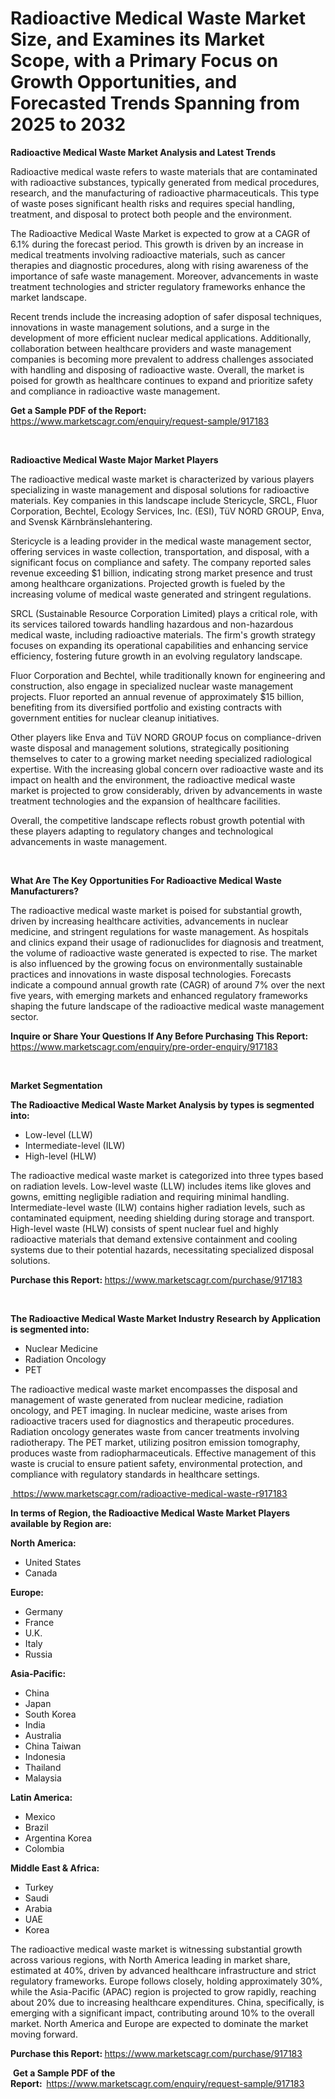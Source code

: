 <p><h1>Radioactive Medical Waste Market Size, and Examines its Market Scope, with a Primary Focus on Growth Opportunities, and Forecasted Trends Spanning from 2025 to 2032</h1></p><p><strong>Radioactive Medical Waste Market Analysis and Latest Trends</strong></p>
<p><p>Radioactive medical waste refers to waste materials that are contaminated with radioactive substances, typically generated from medical procedures, research, and the manufacturing of radioactive pharmaceuticals. This type of waste poses significant health risks and requires special handling, treatment, and disposal to protect both people and the environment.</p><p>The Radioactive Medical Waste Market is expected to grow at a CAGR of 6.1% during the forecast period. This growth is driven by an increase in medical treatments involving radioactive materials, such as cancer therapies and diagnostic procedures, along with rising awareness of the importance of safe waste management. Moreover, advancements in waste treatment technologies and stricter regulatory frameworks enhance the market landscape.</p><p>Recent trends include the increasing adoption of safer disposal techniques, innovations in waste management solutions, and a surge in the development of more efficient nuclear medical applications. Additionally, collaboration between healthcare providers and waste management companies is becoming more prevalent to address challenges associated with handling and disposing of radioactive waste. Overall, the market is poised for growth as healthcare continues to expand and prioritize safety and compliance in radioactive waste management.</p></p>
<p><strong>Get a Sample PDF of the Report:&nbsp;</strong> <a href="https://www.marketscagr.com/enquiry/request-sample/917183?utm_campaign=2650&utm_medium=2&utm_source=Github&utm_content=ia&utm_term=17042025&utm_id=radioactive-medical-waste">https://www.marketscagr.com/enquiry/request-sample/917183</a></p>
<p>&nbsp;</p>
<p><strong>Radioactive Medical Waste Major Market Players</strong></p>
<p><p>The radioactive medical waste market is characterized by various players specializing in waste management and disposal solutions for radioactive materials. Key companies in this landscape include Stericycle, SRCL, Fluor Corporation, Bechtel, Ecology Services, Inc. (ESI), TüV NORD GROUP, Enva, and Svensk Kärnbränslehantering.</p><p>Stericycle is a leading provider in the medical waste management sector, offering services in waste collection, transportation, and disposal, with a significant focus on compliance and safety. The company reported sales revenue exceeding $1 billion, indicating strong market presence and trust among healthcare organizations. Projected growth is fueled by the increasing volume of medical waste generated and stringent regulations.</p><p>SRCL (Sustainable Resource Corporation Limited) plays a critical role, with its services tailored towards handling hazardous and non-hazardous medical waste, including radioactive materials. The firm's growth strategy focuses on expanding its operational capabilities and enhancing service efficiency, fostering future growth in an evolving regulatory landscape.</p><p>Fluor Corporation and Bechtel, while traditionally known for engineering and construction, also engage in specialized nuclear waste management projects. Fluor reported an annual revenue of approximately $15 billion, benefiting from its diversified portfolio and existing contracts with government entities for nuclear cleanup initiatives.</p><p>Other players like Enva and TüV NORD GROUP focus on compliance-driven waste disposal and management solutions, strategically positioning themselves to cater to a growing market needing specialized radiological expertise. With the increasing global concern over radioactive waste and its impact on health and the environment, the radioactive medical waste market is projected to grow considerably, driven by advancements in waste treatment technologies and the expansion of healthcare facilities. </p><p>Overall, the competitive landscape reflects robust growth potential with these players adapting to regulatory changes and technological advancements in waste management.</p></p>
<p>&nbsp;</p>
<p><strong>What Are The Key Opportunities For Radioactive Medical Waste Manufacturers?</strong></p>
<p><p>The radioactive medical waste market is poised for substantial growth, driven by increasing healthcare activities, advancements in nuclear medicine, and stringent regulations for waste management. As hospitals and clinics expand their usage of radionuclides for diagnosis and treatment, the volume of radioactive waste generated is expected to rise. The market is also influenced by the growing focus on environmentally sustainable practices and innovations in waste disposal technologies. Forecasts indicate a compound annual growth rate (CAGR) of around 7% over the next five years, with emerging markets and enhanced regulatory frameworks shaping the future landscape of the radioactive medical waste management sector.</p></p>
<p><strong>Inquire or Share Your Questions If Any Before Purchasing This Report:</strong> <a href="https://www.marketscagr.com/enquiry/pre-order-enquiry/917183?utm_campaign=2650&utm_medium=2&utm_source=Github&utm_content=ia&utm_term=17042025&utm_id=radioactive-medical-waste">https://www.marketscagr.com/enquiry/pre-order-enquiry/917183</a></p>
<p>&nbsp;</p>
<p><strong>Market Segmentation</strong></p>
<p><strong>The Radioactive Medical Waste Market Analysis by types is segmented into:</strong></p>
<p><ul><li>Low-level (LLW)</li><li>Intermediate-level (ILW)</li><li>High-level (HLW)</li></ul></p>
<p><p>The radioactive medical waste market is categorized into three types based on radiation levels. Low-level waste (LLW) includes items like gloves and gowns, emitting negligible radiation and requiring minimal handling. Intermediate-level waste (ILW) contains higher radiation levels, such as contaminated equipment, needing shielding during storage and transport. High-level waste (HLW) consists of spent nuclear fuel and highly radioactive materials that demand extensive containment and cooling systems due to their potential hazards, necessitating specialized disposal solutions.</p></p>
<p><strong>Purchase this Report:&nbsp;</strong><a href="https://www.marketscagr.com/purchase/917183?utm_campaign=2650&utm_medium=2&utm_source=Github&utm_content=ia&utm_term=17042025&utm_id=radioactive-medical-waste">https://www.marketscagr.com/purchase/917183</a></p>
<p>&nbsp;</p>
<p><strong>The Radioactive Medical Waste Market Industry Research by Application is segmented into:</strong></p>
<p><ul><li>Nuclear Medicine</li><li>Radiation Oncology</li><li>PET</li></ul></p>
<p><p>The radioactive medical waste market encompasses the disposal and management of waste generated from nuclear medicine, radiation oncology, and PET imaging. In nuclear medicine, waste arises from radioactive tracers used for diagnostics and therapeutic procedures. Radiation oncology generates waste from cancer treatments involving radiotherapy. The PET market, utilizing positron emission tomography, produces waste from radiopharmaceuticals. Effective management of this waste is crucial to ensure patient safety, environmental protection, and compliance with regulatory standards in healthcare settings.</p></p>
<p><a href="https://www.marketscagr.com/radioactive-medical-waste-r917183?utm_campaign=2650&utm_medium=2&utm_source=Github&utm_content=ia&utm_term=17042025&utm_id=radioactive-medical-waste">&nbsp;https://www.marketscagr.com/radioactive-medical-waste-r917183</a></p>
<p><strong>In terms of Region, the Radioactive Medical Waste Market Players available by Region are:</strong></p>
<p>
    <p> <strong> North America: </strong>
        <ul>
            <li>United States</li>
            <li>Canada</li>
        </ul>
        </p> 
    <p> <strong> Europe: </strong>
        <ul>
            <li>Germany</li>
            <li>France</li>
            <li>U.K.</li>
            <li>Italy</li>
            <li>Russia</li>
        </ul>
        </p> 
    <p> <strong> Asia-Pacific: </strong>
        <ul>
            <li>China</li>
            <li>Japan</li>
            <li>South Korea</li>
            <li>India</li>
            <li>Australia</li>
            <li>China Taiwan</li>
            <li>Indonesia</li>
            <li>Thailand</li>
            <li>Malaysia</li>
        </ul>
        </p> 
    <p> <strong> Latin America: </strong>
        <ul>
            <li>Mexico</li>
            <li>Brazil</li>
            <li>Argentina Korea</li>
            <li>Colombia</li>
        </ul>
        </p> 
    <p> <strong> Middle East & Africa: </strong>
        <ul>
            <li>Turkey</li>
            <li>Saudi</li>
            <li>Arabia</li>
            <li>UAE</li>
            <li>Korea</li>
        </ul>
    </p>
    </p>
<p><p>The radioactive medical waste market is witnessing substantial growth across various regions, with North America leading in market share, estimated at 40%, driven by advanced healthcare infrastructure and strict regulatory frameworks. Europe follows closely, holding approximately 30%, while the Asia-Pacific (APAC) region is projected to grow rapidly, reaching about 20% due to increasing healthcare expenditures. China, specifically, is emerging with a significant impact, contributing around 10% to the overall market. North America and Europe are expected to dominate the market moving forward.</p></p>
<p><strong>Purchase this Report: </strong><a href="https://www.marketscagr.com/purchase/917183?utm_campaign=2650&utm_medium=2&utm_source=Github&utm_content=ia&utm_term=17042025&utm_id=radioactive-medical-waste">https://www.marketscagr.com/purchase/917183</a></p>
<p>&nbsp;<strong>Get a Sample PDF of the Report:&nbsp;&nbsp;</strong><a href="https://www.marketscagr.com/enquiry/request-sample/917183?utm_campaign=2650&utm_medium=2&utm_source=Github&utm_content=ia&utm_term=17042025&utm_id=radioactive-medical-waste">https://www.marketscagr.com/enquiry/request-sample/917183</a></p>
<p><strong></strong></p>
<p><p></p><p></p><p></p></p>